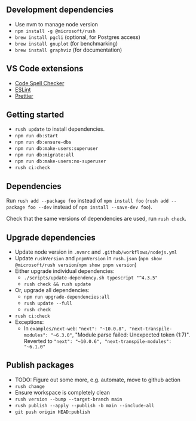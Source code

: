 ## Development dependencies

- Use nvm to manage node version
- `npm install -g @microsoft/rush`
- `brew install pgcli` (optional, for Postgres access)
- `brew install gnuplot` (for benchmarking)
- `brew install graphviz` (for documentation)

## VS Code extensions

- [Code Spell Checker](vscode:extension/streetsidesoftware.code-spell-checker)
- [ESLint](vscode:extension/dbaeumer.vscode-eslint)
- [Prettier](vscode:extension/esbenp.prettier-vscode)

## Getting started

- `rush update` to install dependencies.
- `npm run db:start`
- `npm run db:ensure-dbs`
- `npm run db:make-users:superuser`
- `npm run db:migrate:all`
- `npm run db:make-users:no-superuser`
- `rush ci:check`

## Dependencies

Run `rush add --package foo` instead of `npm install foo` (`rush add --package foo --dev` instead of `npm install --save-dev foo`).

Check that the same versions of dependencies are used, run `rush check`.

## Upgrade dependencies

- Update node version in `.nvmrc` and `.github/workflows/nodejs.yml`
- Update `rushVersion` and `pnpmVersion` in `rush.json` (`npm show @microsoft/rush version`/`npm show pnpm version`)
- Either upgrade individual dependencies:
  - `./scripts/update-dependency.sh typescript "^4.3.5"`
  - `rush check && rush update`
- Or, upgrade all dependencies:
  - `npm run upgrade-dependencies:all`
  - `rush update --full`
  - `rush check`
- `rush ci:check`
- Exceptions:
  - In `examples/next-web`: `"next": "~10.0.8", "next-transpile-modules": "~6.3.0"`, "Module parse failed: Unexpected token (1:7)". Reverted to `"next": "~10.0.6", "next-transpile-modules": "~6.1.0"`

## Publish packages

- TODO: Figure out some more, e.g. automate, move to github action
- `rush change`
- Ensure workspace is completely clean
- `rush version --bump --target-branch main`
- `rush publish --apply --publish -b main --include-all`
- `git push origin HEAD:publish`
